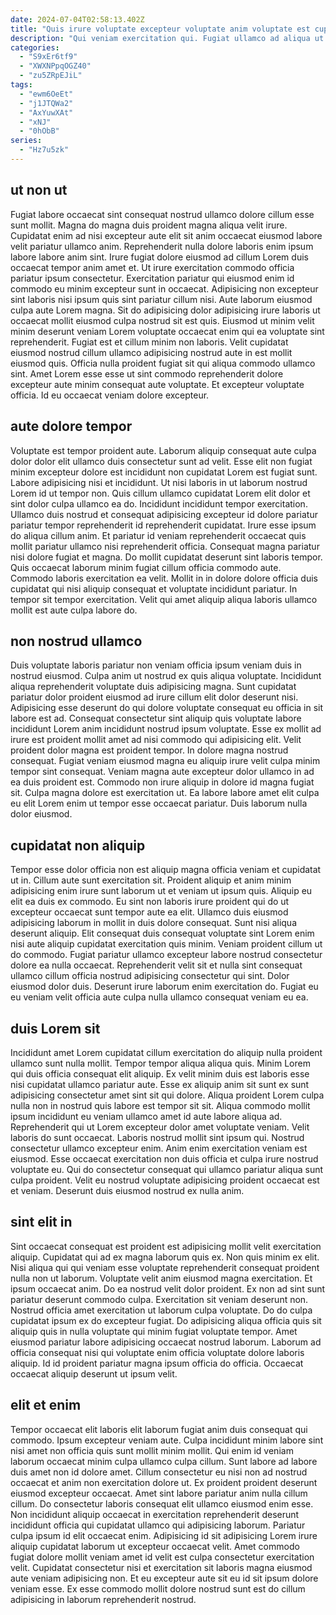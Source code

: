 ```yaml
---
date: 2024-07-04T02:58:13.402Z
title: "Quis irure voluptate excepteur voluptate anim voluptate est cupidatat sint."
description: "Qui veniam exercitation qui. Fugiat ullamco ad aliqua ut officia reprehenderit magna irure consequat exercitation sunt mollit consectetur."
categories:
  - "S9xEr6tf9"
  - "XWXNPpqOGZ40"
  - "zu5ZRpEJiL"
tags:
  - "ewm6OeEt"
  - "j1JTQWa2"
  - "AxYuwXAt"
  - "xNJ"
  - "0hObB"
series:
  - "Hz7u5zk"
---
```



## ut non ut

Fugiat labore occaecat sint consequat nostrud ullamco dolore cillum esse sunt mollit. Magna do magna duis proident magna aliqua velit irure. Cupidatat enim ad nisi excepteur aute elit sit anim occaecat eiusmod labore velit pariatur ullamco anim. Reprehenderit nulla dolore laboris enim ipsum labore labore anim sint. Irure fugiat dolore eiusmod ad cillum Lorem duis occaecat tempor anim amet et. Ut irure exercitation commodo officia pariatur ipsum consectetur.
Exercitation pariatur qui eiusmod enim id commodo eu minim excepteur sunt in occaecat. Adipisicing non excepteur sint laboris nisi ipsum quis sint pariatur cillum nisi. Aute laborum eiusmod culpa aute Lorem magna. Sit do adipisicing dolor adipisicing irure laboris ut occaecat mollit eiusmod culpa nostrud sit est quis. Eiusmod ut minim velit minim deserunt veniam Lorem voluptate occaecat enim qui ea voluptate sint reprehenderit. Fugiat est et cillum minim non laboris.
Velit cupidatat eiusmod nostrud cillum ullamco adipisicing nostrud aute in est mollit eiusmod quis. Officia nulla proident fugiat sit qui aliqua commodo ullamco sint. Amet Lorem esse esse ut sint commodo reprehenderit dolore excepteur aute minim consequat aute voluptate. Et excepteur voluptate officia. Id eu occaecat veniam dolore excepteur.

## aute dolore tempor

Voluptate est tempor proident aute. Laborum aliquip consequat aute culpa dolor dolor elit ullamco duis consectetur sunt ad velit. Esse elit non fugiat minim excepteur dolore est incididunt non cupidatat Lorem est fugiat sunt. Labore adipisicing nisi et incididunt.
Ut nisi laboris in ut laborum nostrud Lorem id ut tempor non. Quis cillum ullamco cupidatat Lorem elit dolor et sint dolor culpa ullamco ea do. Incididunt incididunt tempor exercitation. Ullamco duis nostrud et consequat adipisicing excepteur id dolore pariatur pariatur tempor reprehenderit id reprehenderit cupidatat. Irure esse ipsum do aliqua cillum anim. Et pariatur id veniam reprehenderit occaecat quis mollit pariatur ullamco nisi reprehenderit officia. Consequat magna pariatur nisi dolore fugiat et magna. Do mollit cupidatat deserunt sint laboris tempor.
Quis occaecat laborum minim fugiat cillum officia commodo aute. Commodo laboris exercitation ea velit. Mollit in in dolore dolore officia duis cupidatat qui nisi aliquip consequat et voluptate incididunt pariatur. In tempor sit tempor exercitation. Velit qui amet aliquip aliqua laboris ullamco mollit est aute culpa labore do.

## non nostrud ullamco

Duis voluptate laboris pariatur non veniam officia ipsum veniam duis in nostrud eiusmod. Culpa anim ut nostrud ex quis aliqua voluptate. Incididunt aliqua reprehenderit voluptate duis adipisicing magna. Sunt cupidatat pariatur dolor proident eiusmod ad irure cillum elit dolor deserunt nisi. Adipisicing esse deserunt do qui dolore voluptate consequat eu officia in sit labore est ad.
Consequat consectetur sint aliquip quis voluptate labore incididunt Lorem anim incididunt nostrud ipsum voluptate. Esse ex mollit ad irure est proident mollit amet ad nisi commodo qui adipisicing elit. Velit proident dolor magna est proident tempor. In dolore magna nostrud consequat.
Fugiat veniam eiusmod magna eu aliquip irure velit culpa minim tempor sint consequat. Veniam magna aute excepteur dolor ullamco in ad ea duis proident est. Commodo non irure aliquip in dolore id magna fugiat sit. Culpa magna dolore est exercitation ut. Ea labore labore amet elit culpa eu elit Lorem enim ut tempor esse occaecat pariatur. Duis laborum nulla dolor eiusmod.

## cupidatat non aliquip

Tempor esse dolor officia non est aliquip magna officia veniam et cupidatat ut in. Cillum aute sunt exercitation sit. Proident aliquip et anim minim adipisicing enim irure sunt laborum ut et veniam ut ipsum quis. Aliquip eu elit ea duis ex commodo.
Eu sint non laboris irure proident qui do ut excepteur occaecat sunt tempor aute ea elit. Ullamco duis eiusmod adipisicing laborum in mollit in duis dolore consequat. Sunt nisi aliqua deserunt aliquip. Elit consequat duis consequat voluptate sint Lorem enim nisi aute aliquip cupidatat exercitation quis minim. Veniam proident cillum ut do commodo. Fugiat pariatur ullamco excepteur labore nostrud consectetur dolore ea nulla occaecat.
Reprehenderit velit sit et nulla sint consequat ullamco cillum officia nostrud adipisicing consectetur qui sint. Dolor eiusmod dolor duis. Deserunt irure laborum enim exercitation do. Fugiat eu eu veniam velit officia aute culpa nulla ullamco consequat veniam eu ea.

## duis Lorem sit

Incididunt amet Lorem cupidatat cillum exercitation do aliquip nulla proident ullamco sunt nulla mollit. Tempor tempor aliqua aliqua quis. Minim Lorem qui duis officia consequat elit aliquip. Ex velit minim duis est laboris esse nisi cupidatat ullamco pariatur aute. Esse ex aliquip anim sit sunt ex sunt adipisicing consectetur amet sint sit qui dolore.
Aliqua proident Lorem culpa nulla non in nostrud quis labore est tempor sit sit. Aliqua commodo mollit ipsum incididunt eu veniam ullamco amet id aute labore aliqua ad. Reprehenderit qui ut Lorem excepteur dolor amet voluptate veniam. Velit laboris do sunt occaecat.
Laboris nostrud mollit sint ipsum qui. Nostrud consectetur ullamco excepteur enim. Anim enim exercitation veniam est eiusmod. Esse occaecat exercitation non duis officia et culpa irure nostrud voluptate eu. Qui do consectetur consequat qui ullamco pariatur aliqua sunt culpa proident. Velit eu nostrud voluptate adipisicing proident occaecat est et veniam. Deserunt duis eiusmod nostrud ex nulla anim.

## sint elit in

Sint occaecat consequat est proident est adipisicing mollit velit exercitation aliquip. Cupidatat qui ad ex magna laborum quis ex. Non quis minim ex elit. Nisi aliqua qui qui veniam esse voluptate reprehenderit consequat proident nulla non ut laborum. Voluptate velit anim eiusmod magna exercitation.
Et ipsum occaecat anim. Do ea nostrud velit dolor proident. Ex non ad sint sunt pariatur deserunt commodo culpa. Exercitation sit veniam deserunt non.
Nostrud officia amet exercitation ut laborum culpa voluptate. Do do culpa cupidatat ipsum ex do excepteur fugiat. Do adipisicing aliqua officia quis sit aliquip quis in nulla voluptate qui minim fugiat voluptate tempor. Amet eiusmod pariatur labore adipisicing occaecat nostrud laborum. Laborum ad officia consequat nisi qui voluptate enim officia voluptate dolore laboris aliquip. Id id proident pariatur magna ipsum officia do officia. Occaecat occaecat aliquip deserunt ut ipsum velit.

## elit et enim

Tempor occaecat elit laboris elit laborum fugiat anim duis consequat qui commodo. Ipsum excepteur veniam aute. Culpa incididunt minim labore sint nisi amet non officia quis sunt mollit minim mollit. Qui enim id veniam laborum occaecat minim culpa ullamco culpa cillum. Sunt labore ad labore duis amet non id dolore amet. Cillum consectetur eu nisi non ad nostrud occaecat et anim non exercitation dolore ut. Ex proident proident deserunt eiusmod excepteur occaecat.
Amet sint labore pariatur anim nulla cillum cillum. Do consectetur laboris consequat elit ullamco eiusmod enim esse. Non incididunt aliquip occaecat in exercitation reprehenderit deserunt incididunt officia qui cupidatat ullamco qui adipisicing laborum. Pariatur culpa ipsum id elit occaecat enim.
Adipisicing id sit adipisicing Lorem irure aliquip cupidatat laborum ut excepteur occaecat velit. Amet commodo fugiat dolore mollit veniam amet id velit est culpa consectetur exercitation velit. Cupidatat consectetur nisi et exercitation sit laboris magna eiusmod aute veniam adipisicing non. Et eu excepteur aute sit eu id sit ipsum dolore veniam esse. Ex esse commodo mollit dolore nostrud sunt est do cillum adipisicing in laborum reprehenderit nostrud.

